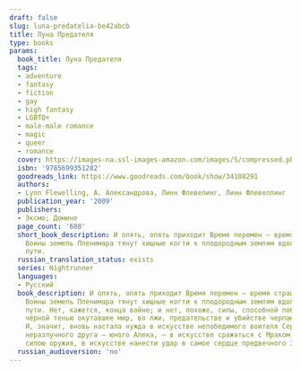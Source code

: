 ```yaml
---
draft: false
slug: luna-predatelia-be42abcb
title: Луна Предателя
type: books
params:
  book_title: Луна Предателя
  tags:
  - adventure
  - fantasy
  - fiction
  - gay
  - high fantasy
  - LGBTQ+
  - male-male romance
  - magic
  - queer
  - romance
  cover: https://images-na.ssl-images-amazon.com/images/S/compressed.photo.goodreads.com/books/1486139033i/34108291.jpg
  isbn: '9785699351282'
  goodreads_link: https://www.goodreads.com/book/show/34108291
  authors:
  - Lynn Flewelling, А. Александрова, Линн Флевелинг, Линн Флевеллинг
  publication_year: '2009'
  publishers:
  - Эксмо; Домино
  page_count: '688'
  short_book_description: И опять, опять приходит Время перемен — время страшных перемен.
    Воины земель Пленимара тянут хищные когти к плодородным землям вдоль Золотого
    пути.
  russian_translation_status: exists
  series: Nightrunner
  languages:
  - Русский
  book_description: И опять, опять приходит Время перемен — время страшных перемен.
    Воины земель Пленимара тянут хищные когти к плодородным землям вдоль Золотого
    пути. Нет, кажется, конца войне; и нет, похоже, силы, способной победить Зло,
    чёрной тенью окутавшее мир, во лжи, предательстве и убийстве черпающее могущество.
    И, значит, вновь настала нужда в искусстве непобедимого воителя Серегила и его
    неразлучного друга — юного Алека, — в искусстве сражаться с Мраком, непобедимым
    силою оружия, в искусстве нанести удар в самое сердце предвечного Зла...
  russian_audioversion: 'no'
---
```

